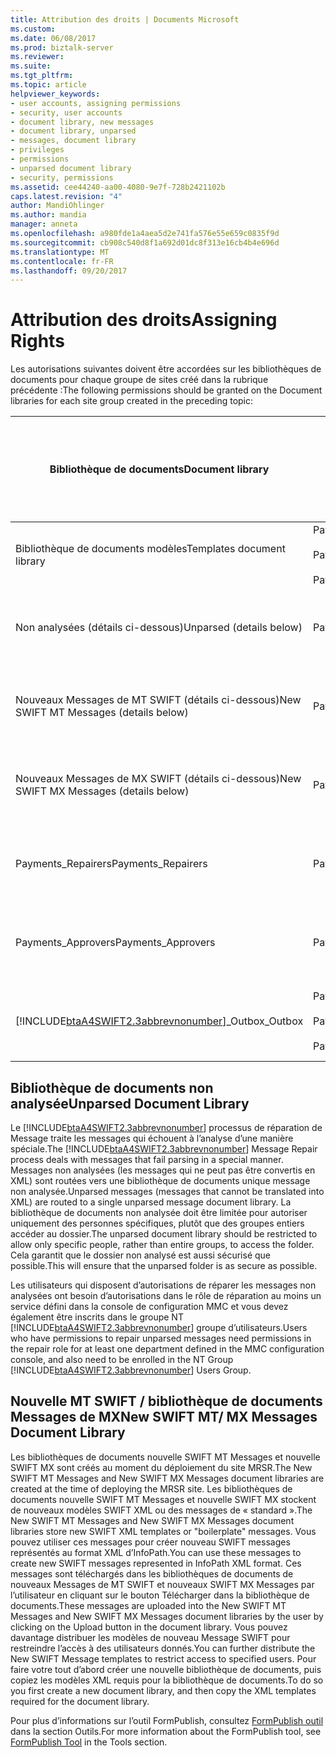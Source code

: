 ```yaml
---
title: Attribution des droits | Documents Microsoft
ms.custom: 
ms.date: 06/08/2017
ms.prod: biztalk-server
ms.reviewer: 
ms.suite: 
ms.tgt_pltfrm: 
ms.topic: article
helpviewer_keywords:
- user accounts, assigning permissions
- security, user accounts
- document library, new messages
- document library, unparsed
- messages, document library
- privileges
- permissions
- unparsed document library
- security, permissions
ms.assetid: cee44240-aa00-4080-9e7f-728b2421102b
caps.latest.revision: "4"
author: MandiOhlinger
ms.author: mandia
manager: anneta
ms.openlocfilehash: a980fde1a4aea5d2e741fa576e55e659c0835f9d
ms.sourcegitcommit: cb908c540d8f1a692d01dc8f313e16cb4b4e696d
ms.translationtype: MT
ms.contentlocale: fr-FR
ms.lasthandoff: 09/20/2017
---
```

# <a name="assigning-rights"></a><span data-ttu-id="58147-102">Attribution des droits</span><span class="sxs-lookup"><span data-stu-id="58147-102">Assigning Rights</span></span>
<span data-ttu-id="58147-103">Les autorisations suivantes doivent être accordées sur les bibliothèques de documents pour chaque groupe de sites créé dans la rubrique précédente :</span><span class="sxs-lookup"><span data-stu-id="58147-103">The following permissions should be granted on the Document libraries for each site group created in the preceding topic:</span></span>  
  
|<span data-ttu-id="58147-104">Bibliothèque de documents</span><span class="sxs-lookup"><span data-stu-id="58147-104">Document library</span></span>|<span data-ttu-id="58147-105">Groupes de sites</span><span class="sxs-lookup"><span data-stu-id="58147-105">Site groups</span></span>|<span data-ttu-id="58147-106">Autorisations de bibliothèque de documents personnalisés à appliquer</span><span class="sxs-lookup"><span data-stu-id="58147-106">Custom document library permissions to apply</span></span>|  
|----------------------|-----------------|--------------------------------------------------|  
|<span data-ttu-id="58147-107">Bibliothèque de documents modèles</span><span class="sxs-lookup"><span data-stu-id="58147-107">Templates document library</span></span>|<span data-ttu-id="58147-108">Payments_Creators</span><span class="sxs-lookup"><span data-stu-id="58147-108">Payments_Creators</span></span><br /><br /> <span data-ttu-id="58147-109">Payments_Repairers</span><span class="sxs-lookup"><span data-stu-id="58147-109">Payments_Repairers</span></span><br /><br /> <span data-ttu-id="58147-110">Payments_Approvers</span><span class="sxs-lookup"><span data-stu-id="58147-110">Payments_Approvers</span></span>|<span data-ttu-id="58147-111">Afficher les éléments</span><span class="sxs-lookup"><span data-stu-id="58147-111">View items</span></span>|  
|<span data-ttu-id="58147-112">Non analysées (détails ci-dessous)</span><span class="sxs-lookup"><span data-stu-id="58147-112">Unparsed (details below)</span></span>|<span data-ttu-id="58147-113">Payments_Repairers</span><span class="sxs-lookup"><span data-stu-id="58147-113">Payments_Repairers</span></span>|<span data-ttu-id="58147-114">Afficher, insérer, modifier et supprimer des éléments</span><span class="sxs-lookup"><span data-stu-id="58147-114">View, insert, edit, delete items</span></span>|  
|<span data-ttu-id="58147-115">Nouveaux Messages de MT SWIFT (détails ci-dessous)</span><span class="sxs-lookup"><span data-stu-id="58147-115">New SWIFT MT Messages (details below)</span></span>|<span data-ttu-id="58147-116">Payments_Creators</span><span class="sxs-lookup"><span data-stu-id="58147-116">Payments_Creators</span></span>|<span data-ttu-id="58147-117">Afficher, insérer, modifier et supprimer des éléments</span><span class="sxs-lookup"><span data-stu-id="58147-117">View, insert, edit, delete items</span></span>|  
|<span data-ttu-id="58147-118">Nouveaux Messages de MX SWIFT (détails ci-dessous)</span><span class="sxs-lookup"><span data-stu-id="58147-118">New SWIFT MX Messages (details below)</span></span>|<span data-ttu-id="58147-119">Payments_Creators</span><span class="sxs-lookup"><span data-stu-id="58147-119">Payments_Creators</span></span>|<span data-ttu-id="58147-120">Afficher, insérer, modifier et supprimer des éléments</span><span class="sxs-lookup"><span data-stu-id="58147-120">View, insert, edit, delete items</span></span>|  
|<span data-ttu-id="58147-121">Payments_Repairers</span><span class="sxs-lookup"><span data-stu-id="58147-121">Payments_Repairers</span></span>|<span data-ttu-id="58147-122">Payments_Repairers</span><span class="sxs-lookup"><span data-stu-id="58147-122">Payments_Repairers</span></span>|<span data-ttu-id="58147-123">Afficher, insérer, modifier et supprimer des éléments</span><span class="sxs-lookup"><span data-stu-id="58147-123">View, insert, edit, delete items</span></span>|  
|<span data-ttu-id="58147-124">Payments_Approvers</span><span class="sxs-lookup"><span data-stu-id="58147-124">Payments_Approvers</span></span>|<span data-ttu-id="58147-125">Payments_Approvers</span><span class="sxs-lookup"><span data-stu-id="58147-125">Payments_Approvers</span></span>|<span data-ttu-id="58147-126">Afficher, insérer, modifier et supprimer des éléments</span><span class="sxs-lookup"><span data-stu-id="58147-126">View, insert, edit, delete items</span></span>|  
|[!INCLUDE[btaA4SWIFT2.3abbrevnonumber](../../includes/btaa4swift2-3abbrevnonumber-md.md)]<span data-ttu-id="58147-127">_Outbox</span><span class="sxs-lookup"><span data-stu-id="58147-127">_Outbox</span></span>|<span data-ttu-id="58147-128">Payments_Creators</span><span class="sxs-lookup"><span data-stu-id="58147-128">Payments_Creators</span></span><br /><br /> <span data-ttu-id="58147-129">Payments_Repairers</span><span class="sxs-lookup"><span data-stu-id="58147-129">Payments_Repairers</span></span><br /><br /> <span data-ttu-id="58147-130">Payments_Approvers</span><span class="sxs-lookup"><span data-stu-id="58147-130">Payments_Approvers</span></span>|<span data-ttu-id="58147-131">Afficher, insérer, modifier et supprimer des éléments</span><span class="sxs-lookup"><span data-stu-id="58147-131">View, insert, edit, delete items</span></span>|  
  
## <a name="unparsed-document-library"></a><span data-ttu-id="58147-132">Bibliothèque de documents non analysée</span><span class="sxs-lookup"><span data-stu-id="58147-132">Unparsed Document Library</span></span>  
 <span data-ttu-id="58147-133">Le [!INCLUDE[btaA4SWIFT2.3abbrevnonumber](../../includes/btaa4swift2-3abbrevnonumber-md.md)] processus de réparation de Message traite les messages qui échouent à l’analyse d’une manière spéciale.</span><span class="sxs-lookup"><span data-stu-id="58147-133">The [!INCLUDE[btaA4SWIFT2.3abbrevnonumber](../../includes/btaa4swift2-3abbrevnonumber-md.md)] Message Repair process deals with messages that fail parsing in a special manner.</span></span> <span data-ttu-id="58147-134">Messages non analysées (les messages qui ne peut pas être convertis en XML) sont routées vers une bibliothèque de documents unique message non analysée.</span><span class="sxs-lookup"><span data-stu-id="58147-134">Unparsed messages (messages that cannot be translated into XML) are routed to a single unparsed message document library.</span></span> <span data-ttu-id="58147-135">La bibliothèque de documents non analysée doit être limitée pour autoriser uniquement des personnes spécifiques, plutôt que des groupes entiers accéder au dossier.</span><span class="sxs-lookup"><span data-stu-id="58147-135">The unparsed document library should be restricted to allow only specific people, rather than entire groups, to access the folder.</span></span> <span data-ttu-id="58147-136">Cela garantit que le dossier non analysé est aussi sécurisé que possible.</span><span class="sxs-lookup"><span data-stu-id="58147-136">This will ensure that the unparsed folder is as secure as possible.</span></span>  
  
 <span data-ttu-id="58147-137">Les utilisateurs qui disposent d’autorisations de réparer les messages non analysées ont besoin d’autorisations dans le rôle de réparation au moins un service défini dans la console de configuration MMC et vous devez également être inscrits dans le groupe NT [!INCLUDE[btaA4SWIFT2.3abbrevnonumber](../../includes/btaa4swift2-3abbrevnonumber-md.md)] groupe d’utilisateurs.</span><span class="sxs-lookup"><span data-stu-id="58147-137">Users who have permissions to repair unparsed messages need permissions in the repair role for at least one department defined in the MMC configuration console, and also need to be enrolled in the NT Group [!INCLUDE[btaA4SWIFT2.3abbrevnonumber](../../includes/btaa4swift2-3abbrevnonumber-md.md)] Users Group.</span></span>  
  
## <a name="new-swift-mt-mx-messages-document-library"></a><span data-ttu-id="58147-138">Nouvelle MT SWIFT / bibliothèque de documents Messages de MX</span><span class="sxs-lookup"><span data-stu-id="58147-138">New SWIFT MT/ MX Messages Document Library</span></span>  
 <span data-ttu-id="58147-139">Les bibliothèques de documents nouvelle SWIFT MT Messages et nouvelle SWIFT MX sont créés au moment du déploiement du site MRSR.</span><span class="sxs-lookup"><span data-stu-id="58147-139">The New SWIFT MT Messages and New SWIFT MX Messages document libraries are created at the time of deploying the MRSR site.</span></span> <span data-ttu-id="58147-140">Les bibliothèques de documents nouvelle SWIFT MT Messages et nouvelle SWIFT MX stockent de nouveaux modèles SWIFT XML ou des messages de « standard ».</span><span class="sxs-lookup"><span data-stu-id="58147-140">The New SWIFT MT Messages and New SWIFT MX Messages document libraries store new SWIFT XML templates or "boilerplate" messages.</span></span> <span data-ttu-id="58147-141">Vous pouvez utiliser ces messages pour créer nouveau SWIFT messages représentés au format XML d’InfoPath.</span><span class="sxs-lookup"><span data-stu-id="58147-141">You can use these messages to create new SWIFT messages represented in InfoPath XML format.</span></span> <span data-ttu-id="58147-142">Ces messages sont téléchargés dans les bibliothèques de documents de nouveaux Messages de MT SWIFT et nouveaux SWIFT MX Messages par l’utilisateur en cliquant sur le bouton Télécharger dans la bibliothèque de documents.</span><span class="sxs-lookup"><span data-stu-id="58147-142">These messages are uploaded into the New SWIFT MT Messages and New SWIFT MX Messages document libraries by the user by clicking on the Upload button in the document library.</span></span> <span data-ttu-id="58147-143">Vous pouvez davantage distribuer les modèles de nouveau Message SWIFT pour restreindre l’accès à des utilisateurs donnés.</span><span class="sxs-lookup"><span data-stu-id="58147-143">You can further distribute the New SWIFT Message templates to restrict access to specified users.</span></span> <span data-ttu-id="58147-144">Pour faire votre tout d’abord créer une nouvelle bibliothèque de documents, puis copiez les modèles XML requis pour la bibliothèque de documents.</span><span class="sxs-lookup"><span data-stu-id="58147-144">To do so you first create a new document library, and then copy the XML templates required for the document library.</span></span>  
  
 <span data-ttu-id="58147-145">Pour plus d’informations sur l’outil FormPublish, consultez [FormPublish outil](http://msdn.microsoft.com/en-us/09a6ed31-5917-4776-9a5e-955af440cdac) dans la section Outils.</span><span class="sxs-lookup"><span data-stu-id="58147-145">For more information about the FormPublish tool, see [FormPublish Tool](http://msdn.microsoft.com/en-us/09a6ed31-5917-4776-9a5e-955af440cdac) in the Tools section.</span></span>